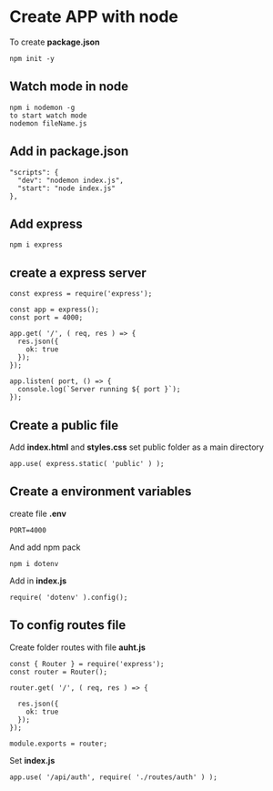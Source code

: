 # Create APP with node
To create __package.json__
```
npm init -y
```

## Watch mode in node
```
npm i nodemon -g
to start watch mode
nodemon fileName.js
```

## Add in __package.json__
```
"scripts": {
  "dev": "nodemon index.js",
  "start": "node index.js"
},
```
## Add express
```
npm i express
```
## create a express server
```
const express = require('express');

const app = express();
const port = 4000;

app.get( '/', ( req, res ) => {
  res.json({
    ok: true
  });
});

app.listen( port, () => {
  console.log(`Server running ${ port }`);
});
```

 ## Create a __public__ file
 Add __index.html__ and __styles.css__
 set public folder as a main directory
 ```
 app.use( express.static( 'public' ) );
 ```

 ## Create a environment variables
create file __.env__
```
PORT=4000
```
And add npm pack
```
npm i dotenv
```
Add in __index.js__
```
require( 'dotenv' ).config();
```

## To config routes file
Create folder routes with file __auht.js__
```
const { Router } = require('express');
const router = Router();

router.get( '/', ( req, res ) => {

  res.json({
    ok: true
  });
});

module.exports = router;
```
Set __index.js__
```
app.use( '/api/auth', require( './routes/auth' ) );
```